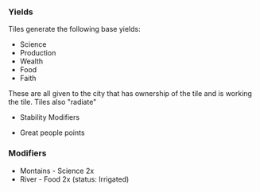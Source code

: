 ### Yields
Tiles generate the following base yields:

- Science
- Production
- Wealth
- Food
- Faith

These are all given to the city that has ownership of the tile and is working the tile.
Tiles also "radiate"
- Stability Modifiers

- Great people points

### Modifiers
- Montains - Science 2x
- River - Food 2x (status: Irrigated)
